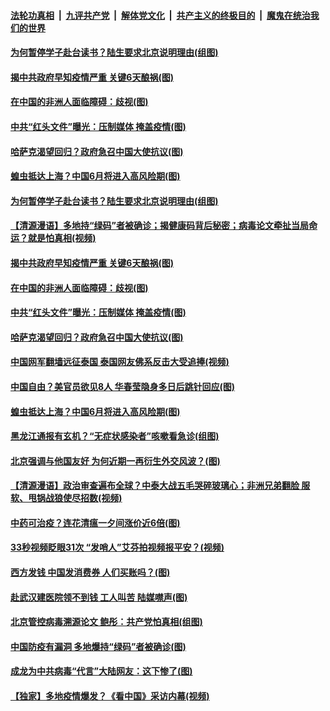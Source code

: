 ####  [法轮功真相](../../../../basic/blob/master/README.md?t=04161830) &nbsp;|&nbsp; [九评共产党](../../../../9ping.md/blob/master/README.md?t=04161830) &nbsp;|&nbsp; [解体党文化](../../../../jtdwh.md/blob/master/README.md?t=04161830)  &nbsp;|&nbsp; [共产主义的终极目的](../../../../gczydzjmd.md/blob/master/README.md?t=04161830) &nbsp;|&nbsp; [魔鬼在统治我们的世界](../../../../mgztzwmdsj.md/blob/master/README.md?t=04161830) 

#### [为何暂停学子赴台读书？陆生要求北京说明理由(组图)](../pages/p1/930012.md?t=04161830) 

#### [揭中共政府早知疫情严重 关键6天酿祸(图)](../pages/p1/929958.md?t=04161830) 

#### [在中国的非洲人面临障碍：歧视(图)](../pages/p1/929949.md?t=04161830) 

#### [中共“红头文件”曝光：压制媒体 掩盖疫情(图)](../pages/p1/929925.md?t=04161830) 

#### [哈萨克渴望回归？政府急召中国大使抗议(图)](../pages/p1/929946.md?t=04161830) 

#### [蝗虫抵达上海？中国6月将进入高风险期(图)](../pages/p1/929874.md?t=04161830) 

#### [为何暂停学子赴台读书？陆生要求北京说明理由(组图)](../pages/p1/930012.md?t=04161830) 

#### [【清源漫语】多地持“绿码”者被确诊；揭健康码背后秘密；病毒论文牵扯当局命运？就是怕真相(视频)](../pages/p1/929926.md?t=04161830) 

#### [揭中共政府早知疫情严重 关键6天酿祸(图)](../pages/p1/929958.md?t=04161830) 

#### [在中国的非洲人面临障碍：歧视(图)](../pages/p1/929949.md?t=04161830) 

#### [中共“红头文件”曝光：压制媒体 掩盖疫情(图)](../pages/p1/929925.md?t=04161830) 

#### [哈萨克渴望回归？政府急召中国大使抗议(图)](../pages/p1/929946.md?t=04161830) 

#### [中国网军翻墙远征泰国 泰国网友佛系反击大受追捧(视频)](../pages/p1/929910.md?t=04161830) 

#### [中国自由？美官员欲见8人 华春莹隐身多日后跳针回应(图)](../pages/p1/929914.md?t=04161830) 

#### [蝗虫抵达上海？中国6月将进入高风险期(图)](../pages/p1/929874.md?t=04161830) 

#### [黑龙江通报有玄机？“无症状感染者”咳嗽看急诊(组图)](../pages/p1/929908.md?t=04161830) 

#### [北京强调与他国友好 为何近期一再衍生外交风波？(图)](../pages/p1/929886.md?t=04161830) 

#### [【清源漫语】政治审查遍布全球？中泰大战五毛哭碎玻璃心；非洲兄弟翻脸 服软、甩锅战狼使尽招数(视频)](../pages/p1/929885.md?t=04161830) 

#### [中药可治疫？连花清瘟一夕间涨价近6倍(图)](../pages/p1/929850.md?t=04161830) 

#### [33秒视频眨眼31次 “发哨人”艾芬拍视频报平安？(视频)](../pages/p1/929740.md?t=04161830) 

#### [西方发钱 中国发消费券 人们买账吗？(图)](../pages/p1/929810.md?t=04161830) 

#### [赴武汉建医院领不到钱 工人叫苦 陆媒噤声(图)](../pages/p1/929814.md?t=04161830) 

#### [北京管控病毒溯源论文 鲍彤：共产党怕真相(组图)](../pages/p1/929802.md?t=04161830) 

#### [中国防疫有漏洞 多地爆持“绿码”者被确诊(图)](../pages/p1/929797.md?t=04161830) 

#### [成龙为中共病毒“代言”大陆网友：这下惨了(图)](../pages/p1/929764.md?t=04161830) 

#### [【独家】多地疫情爆发？《看中国》采访内幕(视频)](../pages/p1/929762.md?t=04161830) 

